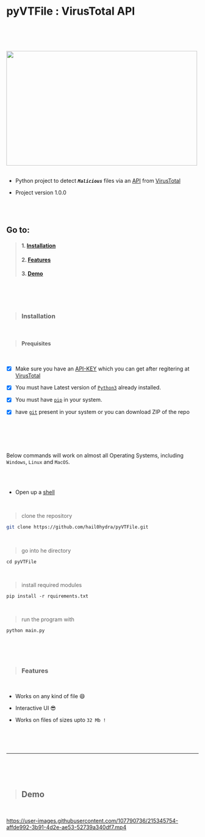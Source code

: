 # pyVTFile : VirusTotal API

<br>
<br>


<br>
<br>

<img  src = "https://cdn.dribbble.com/users/2027828/screenshots/6040651/dribble_final.gif" style="height:300px;width:500px;">

<br>
<br>

- Python project to detect ___`Malicious`___ files via an [API](https://en.wikipedia.org/wiki/API)  from [VirusTotal](https://www.virustotal.com/gui/home/upload)

- Project version 1.0.0

<br>
<br>

## Go to:

>#### 1. [Installation](#ins)
>#### 2. [Features](#fea)
>#### 3. [Demo](#demo)

<br>
<br>
<br>

><h3 id="ins">Installation</h3>

<br>

> #### Prequisites

<br>

- [x] Make sure you have an [API-KEY](https://en.wikipedia.org/wiki/API_key) which you can get after regitering at [VirusTotal](https://www.virustotal.com/gui/home/upload)

- [x] You must have Latest version of [`Python3`](https://www.python.org/downloads/) already installed. 

- [x] You must have [`pip`](https://github.com/pypa/pip) in your system.

- [x] have [`git`](https://github.com/git-guides/install-git) present in your system or you can download ZIP of the repo
<br>
<br>
<br>
<br>

 Below commands will work on almost all Operating Systems, including `Windows`, `Linux` and `MacOS`.

<br>
<br>

- Open up a [shell](https://en.wikipedia.org/wiki/Shell_(computing))

<br>

> clone the repository
```bash
git clone https://github.com/hail0hydra/pyVTFile.git
```
<br>

> go into he directory
```
cd pyVTFile
```

<br>


> install required modules
```
pip install -r rquirements.txt
```

<br>

>
>
>
>
>
>run the program with
```
python main.py
```




<br>
<br>
<br>

><h3 id="fea">Features</h3>

<br>

- Works on any kind of file :smile:

- Interactive UI :sunglasses:

- Works on files of sizes upto `32 Mb !`


<br>
<br>
<br>

---

<br>
<br>
<br>

><h2 id="demo"> Demo</h2>

<br>

<!-- <video src="https://0x0.st/oFJ-.mp4" width=80% controls></video> -->
<!-- <img src="/crate/demo.mp4" type="video/mp4"/> -->
<!-- ![demo](https://0x0.st/oFJ-.mp4) -->


https://user-images.githubusercontent.com/107790736/215345754-affde992-3b91-4d2e-ae53-52739a340df7.mp4


